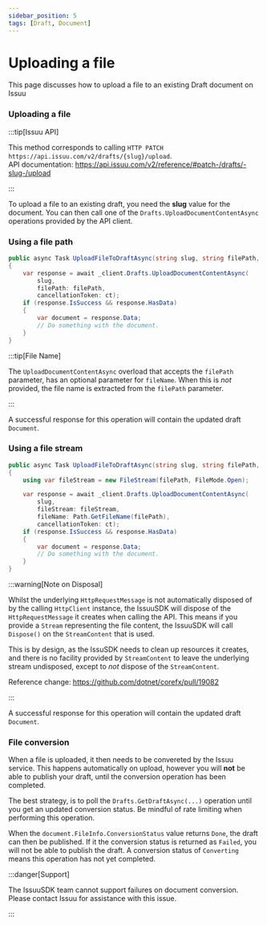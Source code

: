 ```yaml
---
sidebar_position: 5
tags: [Draft, Document]
---
```


# Uploading a file

This page discusses how to upload a file to an existing Draft document on Issuu

### Uploading a file

:::tip[Issuu API]

This method corresponds to calling `HTTP PATCH https://api.issuu.com/v2/drafts/{slug}/upload`.<br />
API documentation: https://api.issuu.com/v2/reference/#patch-/drafts/-slug-/upload

:::

To upload a file to an existing draft, you need the __slug__ value for the document.  You can then call one of the `Drafts.UploadDocumentContentAsync` operations provided by the API client.

### Using a file path

```csharp
public async Task UploadFileToDraftAsync(string slug, string filePath, CancellationToken ct)
{
    var response = await _client.Drafts.UploadDocumentContentAsync(
        slug, 
        filePath: filePath,
        cancellationToken: ct);
    if (response.IsSuccess && response.HasData)
    {
        var document = response.Data;
        // Do something with the document.
    }
}
```

:::tip[File Name]

The `UploadDocumentContentAsync` overload that accepts the `filePath` parameter, has an optional parameter for `fileName`. When this is _not_ provided, the file name is extracted from the `filePath` parameter.

:::

A successful response for this operation will contain the updated draft `Document`.

### Using a file stream

```csharp
public async Task UploadFileToDraftAsync(string slug, string filePath, CancellationToken ct)
{
    using var fileStream = new FileStream(filePath, FileMode.Open);

    var response = await _client.Drafts.UploadDocumentContentAsync(
        slug, 
        fileStream: fileStream,
        fileName: Path.GetFileName(filePath),
        cancellationToken: ct);
    if (response.IsSuccess && response.HasData)
    {
        var document = response.Data;
        // Do something with the document.
    }
}
```

:::warning[Note on Disposal]

Whilst the underlying `HttpRequestMessage` is not automatically disposed of by the calling `HttpClient` instance, the IssuuSDK will dispose of the `HttpRequestMessage` it creates when calling the API. This means if you provide a `Stream` representing the file content, the IssuuSDK will call `Dispose()` on the `StreamContent` that is used.

This is by design, as the IssuSDK needs to clean up resources it creates, and there is no facility provided by `StreamContent` to leave the underlying stream undisposed, except to _not_ dispose of the `StreamContent`.

Reference change: https://github.com/dotnet/corefx/pull/19082

:::

A successful response for this operation will contain the updated draft `Document`.

### File conversion

When a file is uploaded, it then needs to be convereted by the Issuu service. This happens automatically on upload, however you will __not__ be able to publish your draft, until the conversion operation has been completed.

The best strategy, is to poll the `Drafts.GetDraftAsync(...)` operation until you get an updated conversion status. Be mindful of rate limiting when performing this operation.

When the `document.FileInfo.ConversionStatus` value returns `Done`, the draft can then be published. If it the conversion status is returned as `Failed`, you will not be able to publish the draft. A conversion status of `Converting` means this operation has not yet completed.

:::danger[Support]

The IssuuSDK team cannot support failures on document conversion. Please contact Issuu for assistance with this issue.

:::